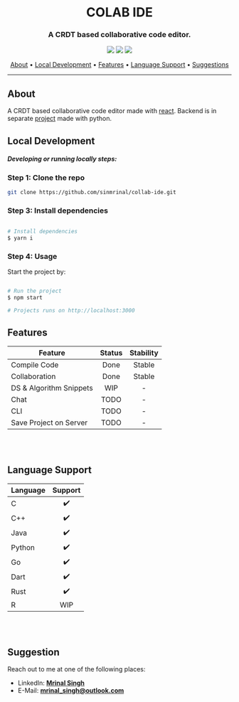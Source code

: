 <h1 align="center">
  <h1 align="center" > COLAB <b>IDE</b> </h1>
    <h3 align="center">A CRDT based collaborative code editor.</h3>
</h1>

<p align="center">
    <img src="https://flat.badgen.net/badge/stability/stable/green?icon=github">
    <img src="https://flat.badgen.net/github/commits/sinmrinal/collab-ide?icon=github">
    <img src="https://flat.badgen.net/github/last-commit/sinmrinal/collab-ide?icon=github">
</p>
      
<p align="center">
  <a href="#about">About</a> •
  <a href="#local-development">Local Development</a> •
  <a href="#features">Features</a> •
  <a href="#language-support">Language Support</a> •
  <a href="#suggestion">Suggestions</a>
</p>

------------

## About

A CRDT based collaborative code editor made with [react](reactjs.org).
Backend is in separate [project](https://github.com/sinmrinal/collab-ide-backend) made with python.

## Local Development

##### Developing or running locally steps:
### Step 1: Clone the repo

```bash
git clone https://github.com/sinmrinal/collab-ide.git
```

### Step 3: Install dependencies


```bash

# Install dependencies
$ yarn i

```

### Step 4: Usage

Start the project by:

```bash

# Run the project
$ npm start

# Projects runs on http://localhost:3000

```


## Features

|       Feature              |  Status  |   Stability   |
| -------------------------- | :------: |   :-------:   |
| Compile Code               |   Done   |     Stable    |
| Collaboration              |   Done   |     Stable    |
| DS & Algorithm Snippets    |   WIP    |       -       |
| Chat                       |   TODO   |       -       |
| CLI                        |   TODO   |       -       |
| Save Project on Server     |   TODO   |       -       |

<br>
<br>

## Language Support

|     Language      | Support |
| ----------------- | :-----: |
| C                 |   ✔️   |
| C++               |   ✔️   |
| Java              |   ✔️   |
| Python            |   ✔️   |
| Go                |   ✔️   |
| Dart              |   ✔️   |
| Rust              |   ✔️   |
| R                 |   WIP    |

<br>
<br>


## Suggestion

Reach out to me at one of the following places:

<!-- - Website: **[mrinal.dev](https://mrinal.dev)** -->
- LinkedIn:  **[Mrinal Singh](https://www.linkedin.com/in/sinmrinal/)**
- E-Mail: **mrinal_singh@outlook.com**
